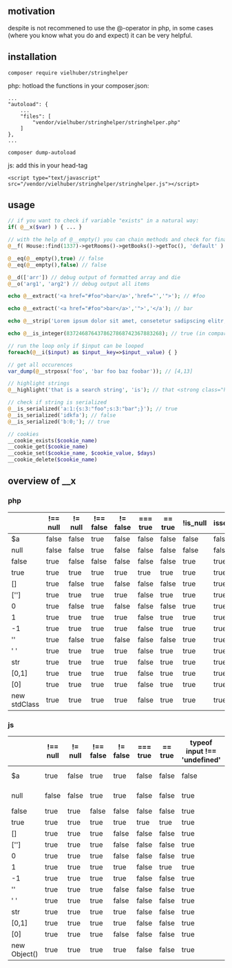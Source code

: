 ## motivation
despite is not recommened to use the @-operator in php,
in some cases (where you know what you do and expect) it can be very helpful.

## installation
```
composer require vielhuber/stringhelper
```

php: hotload the functions in your composer.json:
```
...
"autoload": {
	...
    "files": [
        "vendor/vielhuber/stringhelper/stringhelper.php"
    ]
},
...
```
```
composer dump-autoload
```

js: add this in your head-tag
```
<script type="text/javascript" src="/vendor/vielhuber/stringhelper/stringhelper.js"></script> 
```

## usage
```php
// if you want to check if variable "exists" in a natural way:
if( @__x($var) ) { ... }

// with the help of @__empty() you can chain methods and check for final existence
@__f( House::find(1337)->getRooms()->getBooks()->getToc(), 'default' )

@__eq(@__empty(),true) // false
@__eq(@__empty(),false) // false

@__d(['arr']) // debug output of formatted array and die
@__o('arg1', 'arg2') // debug output all items

echo @__extract('<a href="#foo">bar</a>','href="','">'); // #foo

echo @__extract('<a href="#foo">bar</a>','">','</a'); // bar

echo @__strip('Lorem ipsum dolor sit amet, consetetur sadipscing elitr, sed diam nonumy eirmod tempor.', 12); // Lorem ipsum...

echo @__is_integer(8372468764378627868742367883268); // true (in comparison to is_int())

// run the loop only if $input can be looped
foreach(@__i($input) as $input__key=>$input__value) { }

// get all occurences
var_dump(@__strposx('foo', 'bar foo baz foobar')); // [4,13]

// highlight strings
@__highlight('that is a search string', 'is'); // that <strong class="highlight">is</strong> a search string

// check if string is serialized
@__is_serialized('a:1:{s:3:"foo";s:3:"bar";}'); // true
@__is_serialized('idkfa'); // false
@__is_serialized('b:0;'); // true

// cookies
__cookie_exists($cookie_name)
__cookie_get($cookie_name)
__cookie_set($cookie_name, $cookie_value, $days)
__cookie_delete($cookie_name)
```

## overview of __x

### php

| | !== null | != null | !== false | != false | === true | == true | !is_null | isset | !empty | if/else | ternary | count > 0 | != '' | !== '' | @__x | 
| --- | --- | --- | --- | --- | --- | --- | --- | --- | --- | --- | --- | --- | --- | --- | --- |
| $a | false | false | true | false | false | false | false | false | false | false | false | false | false | true | false | 
| null | false | false | true | false | false | false | false | false | false | false | false | false | false | true | false | 
| false | true | false | false | false | false | false | true | true | false | false | false | true | false | true | false | 
| true | true | true | true | true | true | true | true | true | true | true | true | true | true | true | true | 
| [] | true | false | true | false | false | false | true | true | false | false | false | false | true | true | false | 
| [''] | true | true | true | true | false | true | true | true | true | true | true | true | true | true | false | 
| 0 | true | false | true | false | false | false | true | true | false | false | false | true | false | true | true | 
| 1 | true | true | true | true | false | true | true | true | true | true | true | true | true | true | true | 
| -1 | true | true | true | true | false | true | true | true | true | true | true | true | true | true | true | 
| '' | true | false | true | false | false | false | true | true | false | false | false | true | false | false | false | 
| ' ' | true | true | true | true | false | true | true | true | true | true | true | true | true | true | false | 
| str | true | true | true | true | false | true | true | true | true | true | true | true | true | true | true | 
| [0,1] | true | true | true | true | false | true | true | true | true | true | true | true | true | true | true | 
| [0] | true | true | true | true | false | true | true | true | true | true | true | true | true | true | true | 
| new stdClass | true | true | true | true | false | true | true | true | true | true | true | true | true | true | false |

### js

| | !== null | != null | !== false | != false | === true | == true | typeof input !== 'undefined' | if/else | ternary | length > 0 | != '' | !== '' | __x | 
| --- | --- | --- | --- | --- | --- | --- | --- | --- | --- | --- | --- | --- | --- |
| $a | true | false | true | true | false | false | false | false | false | type error | true | true | false | 
| null | false | false | true | true | false | false | true | false | false | type error | true | true | false | 
| false | true | true | false | false | false | false | true | false | false | false | false | true | true | 
| true | true | true | true | true | true | true | true | true | true | false | true | true | true | 
| [] | true | true | true | false | false | false | true | true | true | false | false | true | false | 
| [''] | true | true | true | false | false | false | true | true | true | true | false | true | false | 
| 0 | true | true | true | false | false | false | true | false | false | false | false | true | true | 
| 1 | true | true | true | true | false | true | true | true | true | false | true | true | true | 
| -1 | true | true | true | true | false | false | true | true | true | false | true | true | true | 
| '' | true | true | true | false | false | false | true | false | false | false | false | false | false | 
| ' ' | true | true | true | false | false | false | true | true | true | true | true | true | false | 
| str | true | true | true | true | false | false | true | true | true | true | true | true | true | 
| [0,1] | true | true | true | true | false | false | true | true | true | true | true | true | true | 
| [0] | true | true | true | false | false | false | true | true | true | true | true | true | true | 
| new Object() | true | true | true | true | false | false | true | true | true | false | true | true | false |
